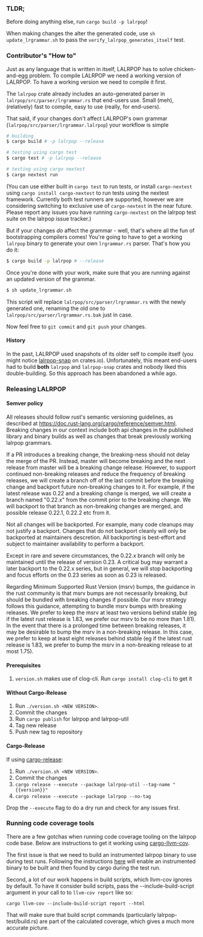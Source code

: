 ### TLDR;

Before doing anything else, run `cargo build -p lalrpop`!

When making changes the alter the generated code, use `sh update_lrgrammar.sh`
to pass the `verify_lalrpop_generates_itself` test.


### Contributor's "How to"

Just as any language that is written in itself, LALRPOP has to solve chicken-and-egg problem.
To compile LALRPOP we need a working version of LALRPOP. To have a working version we need
to compile it first.

The `lalrpop` crate already includes an auto-generated parser
in `lalrpop/src/parser/lrgrammar.rs` that end-users use.
Small (meh), (relatively) fast to compile, easy to use (really, for end-users).

That said, if your changes don't affect LALRPOP's own grammar
(`lalrpop/src/parser/lrgrammar.lalrpop`) your workflow is simple

```sh
# building
$ cargo build # -p lalrpop --release

# testing using cargo test
$ cargo test # -p lalrpop --release

# testing using cargo nextest
$ cargo nextest run
```

(You can use either built in `cargo test` to run tests, or install `cargo-nextest`
using `cargo install cargo-nextest` to run tests using the nextest framework.
Currently both test runners are supported, however we are considering switching
to exclusive use of `cargo-nextest` in the near future.  Please report any issues
you have running `cargo-nextest` on the lalrpop test suite on the lalrpop issue
tracker.)

But if your changes *do* affect the grammar - well, that's where all the fun of
bootstrapping compilers comes! You're going to have to get a working `lalrpop` binary to
generate your own `lrgrammar.rs` parser. That's how you do it:

```sh
$ cargo build -p lalrpop # --release
```

Once you're done with your work, make sure that you are running against an
updated version of the grammar.

```sh
$ sh update_lrgrammar.sh
```

This script will replace `lalrpop/src/parser/lrgrammar.rs` with the newly generated one, renaming
the old one to `lalrpop/src/parser/lrgrammar.rs.bak` just in case.

Now feel free to `git commit` and `git push` your changes.

#### History

In the past, LALRPOP used snapshots of its older self to compile itself (you might notice
[lalrpop-snap](https://crates.io/crates/lalrpop-snap) on crates.io). Unfortunately, this meant end-users
had to build **both** `lalrpop` and `lalrpop-snap` crates and nobody liked this double-building.
So this approach has been abandoned a while ago.

### Releasing LALRPOP

#### Semver policy

All releases should follow rust's semantic versioning guidelines, as described
at https://doc.rust-lang.org/cargo/reference/semver.html. Breaking changes in
our context include both api changes in the published library and binary builds
as well as changes that break previously working lalrpop grammars.

If a PR introduces a breaking change, the breaking-ness should not delay the
merge of the PR.  Instead, master will become breaking and the next release
from master will be a breaking change release.  However, to support continued
non-breaking releases and reduce the frequency of breaking releases, we will
create a branch off of the last commit before the breaking change and backport
future non-breaking changes to it.  For example, if the latest release was 0.22
and a breaking change is merged, we will create a branch named "0.22.x" from
the commit prior to the breaking change.  We will backport to that branch as
non-breaking changes are merged, and possible release 0.22.1, 0.22.2 etc from
it.

Not all changes will be backported.  For example, many code cleanups may not
justify a backport.  Changes that do not backport cleanly will only be
backported at maintainers descretion.  All backporting is best-effort and
subject to maintainer availability to perform a backport.

Except in rare and severe circumstances, the 0.22.x branch will only be
maintained until the release of version 0.23.  A critical bug may warrant a
later backport to the 0.22.x series, but in general, we will stop backporting
and focus efforts on the 0.23 series as soon as 0.23 is released.

Regarding Minimum Supported Rust Version (msrv) bumps, the guidance in the rust
community is that msrv bumps are not necessarily breaking, but should be bundled
with breaking changes if possible. Our msrv strategy follows this guidance,
attempting to bundle msrv bumps with breaking releases.  We prefer to keep the
msrv at least two versions behind stable (eg if the latest rust release is 1.83,
we prefer our msrv to be no more than 1.81).  In the event that there is a
prolonged time between breaking releases, it may be desirable to bump the msrv
in a non-breaking release.  In this case, we prefer to keep at least eight
releases behind stable (eg if the latest rust release is 1.83, we prefer to
bump the msrv in a non-breaking release to at most 1.75).

#### Prerequisites
1. `version.sh` makes use of clog-cli.  Run `cargo install clog-cli` to get it

#### Without Cargo-Release

1. Run `./version.sh <NEW VERSION>`.
2. Commit the changes
3. Run `cargo publish` for lalrpop and lalrpop-util
4. Tag new release
5. Push new tag to repository

#### Cargo-Release

If using [cargo-release](https://github.com/crate-ci/cargo-release):

1. Run `./version.sh <NEW VERSION>`.
2. Commit the changes
3. `cargo release --execute --package lalrpop-util --tag-name "{{version}}"`
4. `cargo release --execute --package lalrpop --no-tag`

Drop the `--execute` flag to do a dry run and check for any issues first.

### Running code coverage tools

There are a few gotchas when running code coverage tooling on the lalrpop code
base.  Below are instructions to get it working using [cargo-llvm-cov](https://github.com/taiki-e/cargo-llvm-cov).

The first issue is that we need to build an instrumented lalrpop binary to use
during test runs. Following the instructions [here](https://github.com/taiki-e/cargo-llvm-cov?tab=readme-ov-file#get-coverage-of-external-tests)
will enable an instrumented binary to be built and then found by cargo during
the test run.

Second, a lot of our work happens in build scripts, which llvm-cov ignores by
default.  To have it consider build scripts, pass the --include-build-script
argument in your call to to `llvm-cov report` like so:

```shell
cargo llvm-cov --include-build-script report --html
```

That will make sure that build script commands (particularly
lalrpop-test/build.rs) are part of the calculated coverage, which gives a
much more accurate picture.
